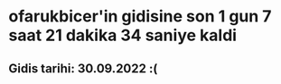 # ofarukbicer'in gidisine son 1 gun 7 saat 21 dakika 34 saniye kaldi

## Gidis tarihi: 30.09.2022 :(